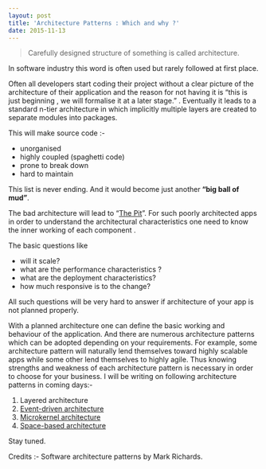 ```yaml
---
layout: post
title: 'Architecture Patterns : Which and why ?'
date: 2015-11-13
---
```

<blockquote>
<p class="p1"><span class="s1">Carefully designed structure of something is called architecture.  </span></p>
</blockquote>
<p class="p1"><span class="s1">In software industry this word is often used but rarely followed at first place.</span></p>
<p class="p6"><span class="s1">Often all developers start coding their project without a clear picture of the architecture of their application and the reason for not having it is “this is just beginning , we will formalise it at a later stage.” . Eventually it leads to a standard n-tier architecture in which implicitly multiple layers are created to separate modules into packages.</span></p>
<p class="p6"><span class="s1">This will make source code :-</span></p>
<ul class="ol1">
<li class="li7"><span class="s1">unorganised</span></li>
<li class="li7"><span class="s1">highly coupled (spaghetti code)</span></li>
<li class="li7"><span class="s1">prone to break down</span></li>
<li class="li7"><span class="s1">hard to maintain</span></li>
</ul>
<p class="p6"><span class="s1">This list is never ending. And it would become just another<strong> “big ball of mud”</strong>.</span></p>
<p class="p6"><span class="s1">The bad architecture will lead to “<a href="http://batman.wikia.com/wiki/The_Pit" target="_blank">The Pit</a>”. For such poorly architected apps in order to understand the architectural characteristics one need to know the inner working of each component .</span></p>
<p class="p6"><span class="s1"> The basic questions like </span></p>
<ul>
<li class="li7"><span class="s1">will it scale?</span></li>
<li class="li7"><span class="s1">what are the performance characteristics ?</span></li>
<li class="li7"><span class="s1">what are the deployment characteristics?</span></li>
<li class="li7"><span class="s1">how much responsive is to the change?</span></li>
</ul>
<p class="p6"><span class="s1">All such questions will be very hard to answer if architecture of your app is not planned properly.</span></p>
<p class="p6"><span class="s1">With a planned architecture one can define the basic working and behaviour of the application. And there are numerous architecture patterns which can be adopted depending on your requirements. For example, some architecture pattern will naturally lend themselves toward highly scalable apps while some other lend themselves to highly agile. Thus knowing strengths and weakness of each architecture pattern is necessary in order to choose for your business. I will be writing on following architecture patterns in coming days:-</span></p>
<ol class="ol1">
<li class="li7"><span class="s1">Layered architecture</a></span></li>
<li class="li7"><span class="s1"><a href="https://en.wikipedia.org/wiki/Event-driven_architecture" target="_blank">Event-driven architecture</a></span></li>
<li class="li7"><span class="s1"><a href="http://viralpatel.net/blogs/microkernel-architecture-pattern-apply-software-systems/" target="_blank">Microkernel architecture</a></span></li>
<li class="li7"><span class="s1"><a href="https://en.wikipedia.org/wiki/Space-based_architecture" target="_blank">Space-based architecture</a></span></li>
</ol>
<p class="p6"><span class="s1">Stay tuned.</span></p>
<p class="p6"><span class="s1">Credits :- Software architecture patterns by Mark Richards.</span></p>
